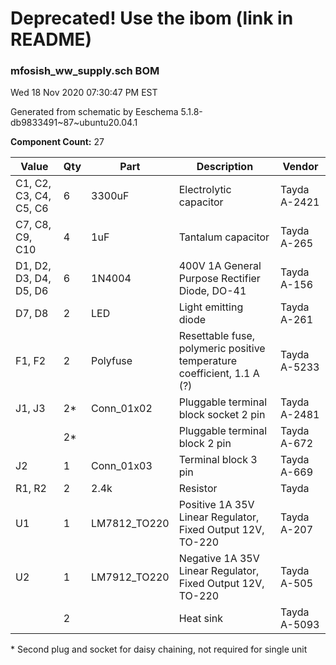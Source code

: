# Deprecated! Use the ibom (link in README)
### mfosish_ww_supply.sch BOM

Wed 18 Nov 2020 07:30:47 PM EST

Generated from schematic by Eeschema 5.1.8-db9833491~87~ubuntu20.04.1

**Component Count:** 27

| Value | Qty | Part | Description | Vendor |
| ----- | --- | ---- | ----------- | ------ |
| C1, C2, C3, C4, C5, C6 | 6 | 3300uF | Electrolytic capacitor | Tayda A-2421 |
| C7, C8, C9, C10 | 4 | 1uF | Tantalum capacitor | Tayda A-265 |
| D1, D2, D3, D4, D5, D6 | 6 | 1N4004 | 400V 1A General Purpose Rectifier Diode, DO-41 | Tayda A-156 |
| D7, D8 | 2 | LED | Light emitting diode | Tayda A-261 |
| F1, F2 | 2 | Polyfuse | Resettable fuse, polymeric positive temperature coefficient, 1.1 A (?) | Tayda A-5233 |
| J1, J3 | 2* | Conn_01x02 | Pluggable terminal block socket 2 pin | Tayda A-2481 |
| | 2* | | Pluggable terminal block 2 pin | Tayda A-672 |
| J2 | 1 | Conn_01x03 | Terminal block 3 pin | Tayda A-669 |
| R1, R2 | 2 | 2.4k | Resistor | Tayda |
| U1 | 1 | LM7812_TO220 | Positive 1A 35V Linear Regulator, Fixed Output 12V, TO-220 | Tayda A-207 |
| U2 | 1 | LM7912_TO220 | Negative 1A 35V Linear Regulator, Fixed Output 12V, TO-220 | Tayda A-505 |
| | 2 | | Heat sink | Tayda A-5093 |
    
\* Second plug and socket for daisy chaining, not required for single unit